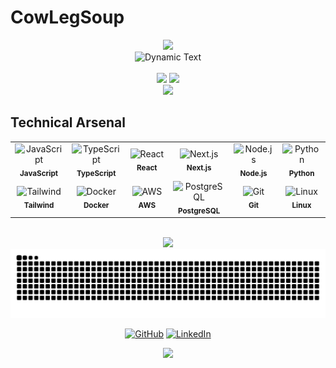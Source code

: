 # CowLegSoup

<div align="center">

<img src="https://capsule-render.vercel.app/api?type=waving&color=gradient&customColorList=0,2,2,30,26&height=280&section=header&text=Full%20Stack%20Developer&fontSize=50&fontColor=ffffff&animation=twinkling&fontAlignY=35&desc=Building%20Digital%20Experiences&descAlignY=55&descSize=18"/>

</div>

<div align="center">
  <img src="https://readme-typing-svg.demolab.com?font=SF+Pro+Display&weight=300&size=22&duration=3000&pause=1000&color=58A6FF&background=0D111700&center=true&vCenter=true&width=435&lines=Crafting+Digital+Solutions;Modern+Web+Architecture;Clean+Code+Philosophy" alt="Dynamic Text" />
</div>

<br/>

<div align="center">
  
<img height="170em" src="https://github-readme-stats.vercel.app/api?username=CowLegSoup&show_icons=true&theme=tokyo-night&hide_border=true&bg_color=0D1117&title_color=70a5fd&icon_color=bf91f3&text_color=38bdae&ring_color=70a5fd&fire_color=ffb86c&include_all_commits=true&count_private=true&custom_title=Development%20Overview"/>

<img height="170em" src="https://github-readme-streak-stats.herokuapp.com/?user=CowLegSoup&theme=tokyonight&hide_border=true&background=0D1117&stroke=2f3349&ring=70a5fd&fire=ffb86c&currStreakLabel=38bdae&sideLabels=38bdae"/>

</div>

<div align="center">
  <img src="https://github-profile-trophy.vercel.app/?username=CowLegSoup&theme=tokyonight&no-frame=true&no-bg=true&column=4&margin-w=15&margin-h=15"/>
</div>

## Technical Arsenal

<div align="center">

<table style="border: none; border-collapse: collapse;">
<tr style="border: none;">
<td align="center" width="90" style="border: none;">
<img src="https://skillicons.dev/icons?i=js&theme=dark" width="40" height="40" alt="JavaScript" />
<br><sub><b>JavaScript</b></sub>
</td>
<td align="center" width="90" style="border: none;">
<img src="https://skillicons.dev/icons?i=ts&theme=dark" width="40" height="40" alt="TypeScript" />
<br><sub><b>TypeScript</b></sub>
</td>
<td align="center" width="90" style="border: none;">
<img src="https://skillicons.dev/icons?i=react&theme=dark" width="40" height="40" alt="React" />
<br><sub><b>React</b></sub>
</td>
<td align="center" width="90" style="border: none;">
<img src="https://skillicons.dev/icons?i=nextjs&theme=dark" width="40" height="40" alt="Next.js" />
<br><sub><b>Next.js</b></sub>
</td>
<td align="center" width="90" style="border: none;">
<img src="https://skillicons.dev/icons?i=nodejs&theme=dark" width="40" height="40" alt="Node.js" />
<br><sub><b>Node.js</b></sub>
</td>
<td align="center" width="90" style="border: none;">
<img src="https://skillicons.dev/icons?i=python&theme=dark" width="40" height="40" alt="Python" />
<br><sub><b>Python</b></sub>
</td>
</tr>
<tr style="border: none;">
<td align="center" width="90" style="border: none;">
<img src="https://skillicons.dev/icons?i=tailwind&theme=dark" width="40" height="40" alt="Tailwind" />
<br><sub><b>Tailwind</b></sub>
</td>
<td align="center" width="90" style="border: none;">
<img src="https://skillicons.dev/icons?i=docker&theme=dark" width="40" height="40" alt="Docker" />
<br><sub><b>Docker</b></sub>
</td>
<td align="center" width="90" style="border: none;">
<img src="https://skillicons.dev/icons?i=aws&theme=dark" width="40" height="40" alt="AWS" />
<br><sub><b>AWS</b></sub>
</td>
<td align="center" width="90" style="border: none;">
<img src="https://skillicons.dev/icons?i=postgres&theme=dark" width="40" height="40" alt="PostgreSQL" />
<br><sub><b>PostgreSQL</b></sub>
</td>
<td align="center" width="90" style="border: none;">
<img src="https://skillicons.dev/icons?i=git&theme=dark" width="40" height="40" alt="Git" />
<br><sub><b>Git</b></sub>
</td>
<td align="center" width="90" style="border: none;">
<img src="https://skillicons.dev/icons?i=linux&theme=dark" width="40" height="40" alt="Linux" />
<br><sub><b>Linux</b></sub>
</td>
</tr>
</table>

</div>

<br/>

<div align="center">
  <img src="https://github-readme-activity-graph.vercel.app/graph?username=CowLegSoup&bg_color=0d1117&color=38bdae&line=70a5fd&point=ffb86c&area=true&hide_border=true&custom_title=Development%20Activity&area_color=bf91f3&title_color=70a5fd&radius=8"/>
</div>

<div align="center">
  <picture>
    <source media="(prefers-color-scheme: dark)" srcset="https://raw.githubusercontent.com/CowLegSoup/CowLegSoup/output/github-contribution-grid-snake-dark.svg">
    <source media="(prefers-color-scheme: light)" srcset="https://raw.githubusercontent.com/CowLegSoup/CowLegSoup/output/github-contribution-grid-snake.svg">
    <img alt="Contribution Snake" src="https://raw.githubusercontent.com/CowLegSoup/CowLegSoup/output/github-contribution-grid-snake-dark.svg">
  </picture>
</div>

<div align="center">
  
  [![GitHub](https://img.shields.io/badge/-GitHub-0d1117?style=for-the-badge&logo=github&logoColor=white&labelColor=0d1117&color=21262d)](https://github.com/CowLegSoup)
  [![LinkedIn](https://img.shields.io/badge/-LinkedIn-0d1117?style=for-the-badge&logo=linkedin&logoColor=0077b5&labelColor=0d1117&color=21262d)](https://linkedin.com/in/cowlegsoup)
  
</div>

<div align="center">
  <img src="https://capsule-render.vercel.app/api?type=waving&color=gradient&customColorList=0,2,2,30,26&height=100&section=footer"/>
</div>
